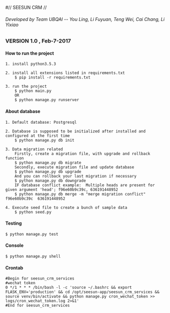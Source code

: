 #// SEESUN CRM //

###### Developed by Team UBQAI -- You Ling, Li Fuyuan, Teng Wei, Cai Chang, Li Yixiao

### VERSION 1.0 , Feb-7-2017 


#### How to run the project

	1. install python3.5.3

	2. install all extensions listed in requirements.txt
		$ pip install -r requirements.txt

	3. run the project
		$ python main.py
		OR
		$ python manage.py runserver

#### About database

	1. Default database: Postgresql

	2. Database is supposed to be initialized after installed and configured at the first time
		$ python manage.py db init

	3. Data migration related
		Firstly, create a migration file, with upgrade and rollback function
		$ python manage.py db migrate
		Secondly, execute migration file and update database
		$ python manage.py db upgrade
		And you can rollback your last migration if necessary
		$ python manage.py db downgrade
		IF database conflict example:  Multiple heads are present for given argument 'head'; f96e60b9c39c, 636191448952
		$ python manage.py db merge -m "merge migration conflict" f96e60b9c39c  636191448952

	4. Execute seed file to create a bunch of sample data
		$ python seed.py

#### Testing

	$ python manage.py test

#### Console

	$ python manage.py shell

#### Crontab
    #Begin for seesun_crm_services
    #wechat token
    0 */1 * * * /bin/bash -l -c 'source ~/.bashrc && export FLASK_ENV='production' && cd /opt/seesun-app/seesun_crm_services && source venv/bin/activate && python manage.py cron_wechat_token >> logs/cron_wechat_token.log 2>&1'
    #End for seesun_crm_services

